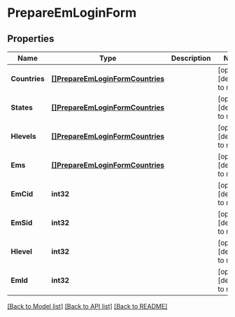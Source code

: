 # PrepareEmLoginForm

## Properties
Name | Type | Description | Notes
------------ | ------------- | ------------- | -------------
**Countries** | [**[]PrepareEmLoginFormCountries**](PrepareEmLoginForm_countries.md) |  | [optional] [default to null]
**States** | [**[]PrepareEmLoginFormCountries**](PrepareEmLoginForm_countries.md) |  | [optional] [default to null]
**Hlevels** | [**[]PrepareEmLoginFormCountries**](PrepareEmLoginForm_countries.md) |  | [optional] [default to null]
**Ems** | [**[]PrepareEmLoginFormCountries**](PrepareEmLoginForm_countries.md) |  | [optional] [default to null]
**EmCid** | **int32** |  | [optional] [default to null]
**EmSid** | **int32** |  | [optional] [default to null]
**Hlevel** | **int32** |  | [optional] [default to null]
**EmId** | **int32** |  | [optional] [default to null]

[[Back to Model list]](../README.md#documentation-for-models) [[Back to API list]](../README.md#documentation-for-api-endpoints) [[Back to README]](../README.md)

